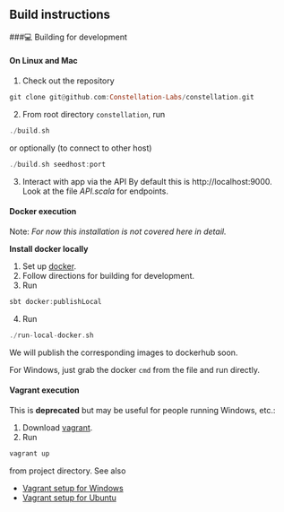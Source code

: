 ## Build instructions
###:computer: Building for development
#### On Linux and Mac
1. Check out the repository

```haskell
git clone git@github.com:Constellation-Labs/constellation.git
```

2. From root directory `constellation`, run 

```haskell
./build.sh
```

or optionally (to connect to other host)

```haskell
./build.sh seedhost:port
```

3. Interact with app via the API 
By default this is 
http://localhost:9000. 
Look at the file _API.scala_ for endpoints.

#### Docker execution 

Note: *For now this installation is not covered here in detail.*

**Install docker locally**

1. Set up [docker](https://www.docker.com/).
2. Follow directions for building for development.
3. Run

```haskell
sbt docker:publishLocal
```

4. Run

```haskell
./run-local-docker.sh
```

We will publish the corresponding images to dockerhub soon.

For Windows, just grab the docker `cmd` from the file and run directly.

#### Vagrant execution
This is **deprecated** but may be useful for people running Windows, etc.:

1. Download [vagrant](https://www.vagrantup.com).
2. Run 
```haskell
vagrant up
```
from project directory. See also

* [Vagrant setup for Windows](https://drive.google.com/file/d/1xobpv4Ew1iCN9j-M-ItU6PsfnybHUryy/view)
* [Vagrant setup for Ubuntu](https://docs.google.com/document/u/1/d/e/2PACX-1vST7vBIMxom99hKr5XyVFpM6TAs_pw-iqq403AktMWnqr3dxUFX5c0g9BWD5gU5TDPZVXKcW3HTWbVl/pub)
